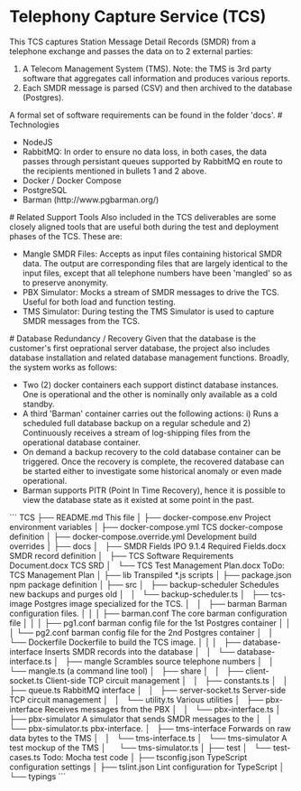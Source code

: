 # Telephony Capture Service (TCS)
This TCS captures Station Message Detail Records (SMDR) from a telephone exchange and passes the data on to 2 external parties:
<ol>
<li>A Telecom Management System (TMS).  Note: the TMS is 3rd party software that aggregates call information and produces various reports.</li>
<li>Each SMDR message is parsed (CSV) and then archived to the database (Postgres).</li>
</ol>
A formal set of software requirements can be found in the folder 'docs'. 
# Technologies
<ul>
<li>NodeJS</li>
<li>RabbitMQ: In order to ensure no data loss, in both cases, the data passes through persistant queues supported by RabbitMQ en route to the recipients mentioned in bullets 1 and 2 above.</li>
<li>Docker / Docker Compose</li>
<li>PostgreSQL</li>
<li>Barman (http://www.pgbarman.org/)</li>
</ul>
# Related Support Tools
Also included in the TCS deliverables are some closely aligned tools that are useful both during the test and deployment phases of the TCS.  These are:
<ul>
<li>Mangle SMDR Files: Accepts as input files containing historical SMDR data.  The output are corresponding files that are largely identical to the input files, except that all telephone numbers have been 'mangled' so as to preserve anonymity.</li>
<li>PBX Simulator: Mocks a stream of SMDR messages to drive the TCS.  Useful for both load and function testing.</li>
<li>TMS Simulator: During testing the TMS Simulator is used to capture SMDR messages from the TCS.</li>
</ul>
# Database Redundancy / Recovery
Given that the database is the customer's first oeprational server database, the project also includes database installation and related database management functions.  Broadly, the system works as
follows:
<ul>
<li>Two (2) docker containers each support distinct database instances.  One is operational and the other is nominally only available as a cold standby.</li>
<li>A third 'Barman' container carries out the following actions: i) Runs a scheduled full database backup on a regular schedule and 2) Continuously receives a stream of log-shipping files from the operational 
database container.</li>
<li>On demand a backup recovery to the cold database container can be triggered.  Once the recovery is complete, the recovered database can be started either to investigate some
historical anomaly or even made operational.</li>
<li>Barman supports PITR (Point In Time Recovery), hence it is possible to view the database state as it existed at some point in the past.</li>
</ul>
```
TCS
├── README.md                                             This file
│
├── docker-compose.env                                    Project environment variables
│
├── docker-compose.yml                                    TCS docker-compose definition
│
├── docker-compose.override.yml                           Development build overrides
│
├── docs
│   ├── SMDR Fields IPO 9.1.4 Required Fields.docx        SMDR record definition
│   ├── TCS Software Requirements Document.docx           TCS SRD
│   └── TCS Test Management Plan.docx                     ToDo: TCS Management Plan
│
├── lib                                                   Transpiled *.js scripts
│
├── package.json                                          npm package definition
│
├── src                                                   
│   ├── backup-scheduler                                  Schedules new backups and purges old
│   │   └── backup-scheduler.ts                         
│   ├── tcs-image                                         Postgres image specialized for the TCS.
│   │   ├── barman                                        Barman configuration files.
│   │   │   ├── barman.conf                               The core barman configuration file
│   │   │   ├── pg1.conf                                  barman config file for the 1st Postgres container
│   │   │   └── pg2.conf                                  barman config file for the 2nd Postgres container
│   │   └── Dockerfile                                    Dockerfile to build the TCS image.
│   │
│   ├── database-interface                                Inserts SMDR records into the database
│   │   └── database-interface.ts                         
│   ├── mangle                                            Scrambles source telephone numbers
│   │   └── mangle.ts                                     (a command line tool)
│   ├── share
│   │   ├── client-socket.ts                              Client-side TCP circuit management
│   │   ├── constants.ts                                  
│   │   ├── queue.ts                                      RabbitMQ interface
│   │   ├── server-socket.ts                              Server-side TCP circuit management
│   │   └── utility.ts                                    Various utilities
│   ├── pbx-interface                                     Receives messages from the PBX
│   │   └── pbx-interface.ts                         
│   ├── pbx-simulator                                     A simulator that sends SMDR messages to the 
│   │   └── pbx-simulator.ts                              pbx-interface.
│   ├── tms-interface                                     Forwards on raw data bytes to the TMS
│   │   └── tms-interface.ts                         
│   └── tms-simulator                                     A test mockup of the TMS
│       └── tms-simulator.ts                         
│
├── test
│   └── test-cases.ts                                     Todo: Mocha test code
│
├── tsconfig.json                                         TypeScript configuration settings
│
├── tslint.json                                           Lint configuration for TypeScript
│
└── typings                                
```

